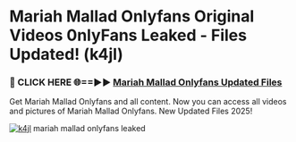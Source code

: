 # Mariah Mallad Onlyfans Original Videos 0nlyFans Leaked - Files Updated! (k4jl)

<h3>🔴 CLICK HERE 🌐==►► <a href="https://tinyurl.com/ms9xzufz" rel="nofollow">Mariah Mallad Onlyfans Updated Files</a></h3>

Get Mariah Mallad Onlyfans and all content. Now you can access all videos and pictures of Mariah Mallad Onlyfans. New Updated Files 2025!

[![k4jl](https://i.imgur.com/ppqm5kG.gif)](https://tinyurl.com/ms9xzufz)
mariah mallad onlyfans leaked